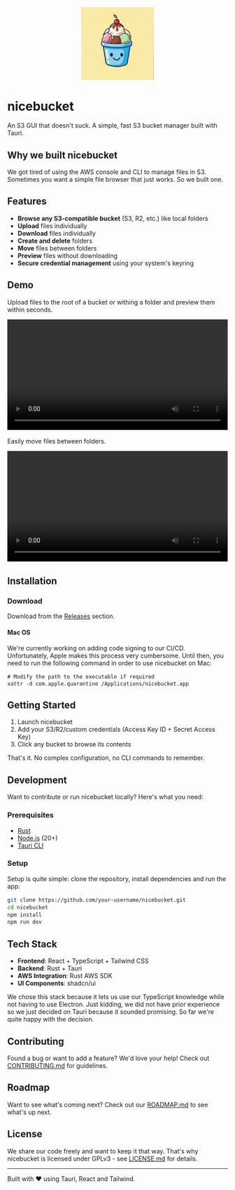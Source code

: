<div align="center" style="border-radius: 0.5rem; overflow: hidden;">
  <img src="./assets/logo.jpg" alt="Logo of nicebucket" width="33%">
</div>

# nicebucket

An S3 GUI that doesn't suck. A simple, fast S3 bucket manager built with Tauri.

## Why we built nicebucket

We got tired of using the AWS console and CLI to manage files in S3.
Sometimes you want a simple file browser that just works. So we built one.

## Features

- **Browse any S3-compatible bucket** (S3, R2, etc.) like local folders
- **Upload** files individually
- **Download** files individually
- **Create and delete** folders
- **Move** files between folders
- **Preview** files without downloading
- **Secure credential management** using your system's keyring

## Demo

Upload files to the root of a bucket or withing a folder and preview them within seconds.

<video src="https://github.com/user-attachments/assets/6a7b4f6e-9e80-4226-b71e-3d48bbf891f9" alt="Demo of nicebucket" width="100%" controls></video>

Easily move files between folders.

<video src="https://github.com/user-attachments/assets/b6c7a7ea-3700-491d-baf4-ea5e3dd3374a" alt="Demo of nicebucket" width="100%" controls></video>

## Installation

### Download

Download from the [Releases](https://github.com/nicebucket-org/nicebucket/releases) section.

#### Mac OS

We're currently working on adding code signing to our CI/CD. Unfortunately, Apple makes this process very cumbersome.
Until then, you need to run the following command in order to use nicebucket on Mac:

```
# Modify the path to the executable if required
xattr -d com.apple.quarantine /Applications/nicebucket.app
```

## Getting Started

1. Launch nicebucket
2. Add your S3/R2/custom credentials (Access Key ID + Secret Access Key)
3. Click any bucket to browse its contents

That's it. No complex configuration, no CLI commands to remember.

## Development

Want to contribute or run nicebucket locally? Here's what you need:

### Prerequisites

- [Rust](https://rustup.rs/)
- [Node.js](https://nodejs.org/) (20+)
- [Tauri CLI](https://v2.tauri.app/reference/cli/)

### Setup

Setup is quite simple: clone the repository, install dependencies and run the app:

```bash
git clone https://github.com/your-username/nicebucket.git
cd nicebucket
npm install
npm run dev
```

## Tech Stack

- **Frontend**: React + TypeScript + Tailwind CSS
- **Backend**: Rust + Tauri
- **AWS Integration**: Rust AWS SDK
- **UI Components**: shadcn/ui

We chose this stack because it lets us use our TypeScript knowledge while not having to use Electron.
Just kidding, we did not have prior experience so we just decided on Tauri because it sounded promising.
So far we're quite happy with the decision.

## Contributing

Found a bug or want to add a feature? We'd love your help! Check out [CONTRIBUTING.md](CONTRIBUTING.md) for guidelines.

## Roadmap

Want to see what's coming next? Check out our [ROADMAP.md](ROADMAP.md) to see what's up next.

## License

We share our code freely and want to keep it that way. That's why nicebucket is licensed under GPLv3 - see [LICENSE.md](LICENSE.md) for details.

---

Built with ❤️ using Tauri, React and Tailwind.
